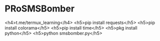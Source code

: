 # PRoSMSBomber
&lt;h4>t.me/termux_learning&lt;/h4> &lt;h5>pip install requests&lt;/h5> &lt;h5>pip install colorama&lt;/h5> &lt;h5>pip install time&lt;/h5> &lt;h5>pkg install python&lt;/h5> &lt;h5>python smsbomber.py&lt;/h5>
